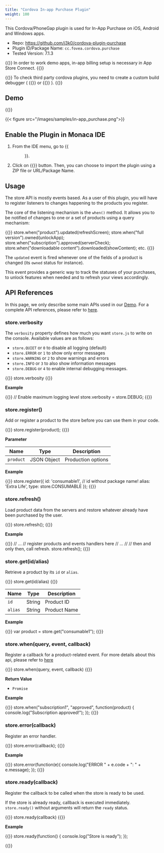 ```yaml
---
title: "Cordova In-app Purchase Plugin"
weight: 100
---
```


This Cordova/PhoneGap plugin is used for In-App Purchase on iOS, Android and Windows apps.

- Repo: https://github.com/j3k0/cordova-plugin-purchase
- Plugin ID/Package Name: `cc.fovea.cordova.purchase`
- Tested Version: 7.1.3

{{<note>}}
    In order to work demo apps, in-app billing setup is necessary in App Store Connect.
{{</note>}}

{{<note>}}
To check third party cordova plugins, you need to create a custom build debugger ( {{<link title="Android version" href="https://docs.monaca.io/en/products_guide/debugger/installation/debugger_android/#build-and-install-custom-monaca-debugger">}} or {{<link title="iOS version" href="https://docs.monaca.io/en/products_guide/debugger/installation/debugger_ios/#how-to-build-custom-monaca-debugger">}} ).
{{</note>}}

## Demo 

{{<import pid="5ac6e55ee788855e368b4567" title="In-app Purchase Plugin Demo">}}

{{< figure src="/images/samples/in-app_purchase.png">}}

## Enable the Plugin in Monaca IDE

1.  From the IDE menu, go to {{<menu menu1="Config" menu2="Manage Cordova Plugins">}}.

2.  Click on {{<guilabel name="Import Cordova Plugin">}} button. Then, you can choose to import the plugin using a ZIP file or URL/Package Name. 

## Usage

The store API is mostly events based. As a user of this plugin, you will have to register listeners to changes happening to the products you register.

The core of the listening mechanism is the `when()` method. It allows you to be notified of changes to one or a set of products using a query mechanism:

{{<highlight javascript>}}
store.when("product").updated(refreshScreen);
store.when("full version").owned(unlockApp);
store.when("subscription").approved(serverCheck);
store.when("downloadable content").downloaded(showContent);
etc.
{{</highlight>}}

The `updated` event is fired whenever one of the fields of a product is changed (its `owned` status for instance).

This event provides a generic way to track the statuses of your purchases, to unlock features when needed and to refresh your views accordingly.

## API References

In this page, we only describe some main APIs used in our [Demo](https://monaca.mobi/directimport?pid=5ac6e55ee788855e368b4567). For a complete API references, please refer to [here](https://github.com/j3k0/cordova-plugin-purchase).

### store.verbosity

The `verbosity` property defines how much you want `store.js` to write on the console. Available values are as follows:

- `store.QUIET` or `0` to disable all logging (default)
- `store.ERROR` or `1` to show only error messages
- `store.WARNING` or `2` to show warnings and errors
- `store.INFO` or `3` to also show information messages
- `store.DEBUG` or `4` to enable internal debugging messages.

{{<highlight javascript>}}
store.verbosity
{{</highlight>}}

**Example**

{{<highlight javascript>}}
// Enable maximum logging level
store.verbosity = store.DEBUG;
{{</highlight>}}

### store.register()

Add or register a product to the store before you can use them in your code.

{{<highlight javascript>}}
store.register(product);
{{</highlight>}}

**Parameter**

Name | Type | Description
-----|------|-------------
`product` | JSON Object | Production options

**Example**

{{<highlight javascript>}}
store.register({
    id:    'consumable1', // id without package name!
    alias: 'Extra Life',
    type:   store.CONSUMABLE
});
{{</highlight>}}

### store.refresh()

Load product data from the servers and restore whatever already have been purchased by the user.

{{<highlight javascript>}}
store.refresh();
{{</highlight>}}

**Example**

{{<highlight javascript>}}
// ...
// register products and events handlers here
// ...
//
// then and only then, call refresh.
store.refresh();
{{</highlight>}}

### store.get(id/alias)

Retrieve a product by its `id` or `alias`.

{{<highlight javascript>}}
store.get(id/alias)
{{</highlight>}}

Name | Type | Description
-----|------|-------------
`id` | String | Product ID 
`alias` | String | Product Name

**Example**

{{<highlight javascript>}}
var product = store.get("consumable1");
{{</highlight>}}

### store.when(query, event, callback)

Register a callback for a product-related event. For more details about this api, please refer to [here](https://github.com/j3k0/cordova-plugin-purchase/blob/master/doc/api.md#storewhenquery)

{{<highlight javascript>}}
store.when(query, event, callback)
{{</highlight>}}

**Return Value**

- `Promise`

**Example**

{{<highlight javascript>}}
store.when("subscription1", "approved", function(product) { 
    console.log("Subscription approved!");
});
{{</highlight>}}

### store.error(callback)

Register an error handler.

{{<highlight javascript>}}
store.error(callback);
{{</highlight>}}

**Example**

{{<highlight javascript>}}
store.error(function(e){
    console.log("ERROR " + e.code + ": " + e.message);
});
{{</highlight>}}


### store.ready(callback)

Register the callback to be called when the store is ready to be used.

If the store is already ready, callback is executed immediately. `store.ready()` without arguments will return the `ready` status.

{{<highlight javascript>}}
store.ready(callback)
{{</highlight>}}

**Example**

{{<highlight javascript>}}
store.ready(function() {
    console.log("Store is ready");
});

{{</highlight>}}


